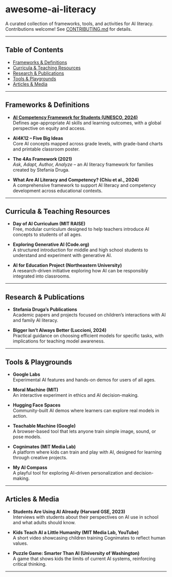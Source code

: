 # awesome-ai-literacy
A curated collection of frameworks, tools, and activities for AI literacy.
Contributions welcome! See [CONTRIBUTING.md](CONTRIBUTING.md) for details.  

---

## Table of Contents
- [Frameworks & Definitions](#frameworks--definitions)  
- [Curricula & Teaching Resources](#curricula--teaching-resources)  
- [Research & Publications](#research--publications)  
- [Tools & Playgrounds](#tools--playgrounds)  
- [Articles & Media](#articles--media)  

---

## Frameworks & Definitions
- **[AI Competency Framework for Students (UNESCO, 2024)](https://www.unesco.org/en/articles/ai-competency-framework-students)**  
  Defines age-appropriate AI skills and learning outcomes, with a global perspective on equity and access.  

- **AI4K12 – Five Big Ideas**  
  Core AI concepts mapped across grade levels, with grade-band charts and printable classroom poster.  

- **The 4As Framework (2021)**  
  *Ask, Adapt, Author, Analyze* – an AI literacy framework for families created by Stefania Druga.  

- **What Are AI Literacy and Competency? (Chiu et al., 2024)**  
  A comprehensive framework to support AI literacy and competency development across educational contexts.  

---

## Curricula & Teaching Resources
- **Day of AI Curriculum (MIT RAISE)**  
  Free, modular curriculum designed to help teachers introduce AI concepts to students of all ages.  

- **Exploring Generative AI (Code.org)**  
  A structured introduction for middle and high school students to understand and experiment with generative AI.  

- **AI for Education Project (Northeastern University)**  
  A research-driven initiative exploring how AI can be responsibly integrated into classrooms.  

---

## Research & Publications
- **Stefania Druga’s Publications**  
  Academic papers and projects focused on children’s interactions with AI and family AI literacy.  

- **Bigger Isn’t Always Better (Luccioni, 2024)**  
  Practical guidance on choosing efficient models for specific tasks, with implications for teaching model awareness.  

---

## Tools & Playgrounds
- **Google Labs**  
  Experimental AI features and hands-on demos for users of all ages.  

- **Moral Machine (MIT)**  
  An interactive experiment in ethics and AI decision-making.  

- **Hugging Face Spaces**  
  Community-built AI demos where learners can explore real models in action.  

- **Teachable Machine (Google)**  
  A browser-based tool that lets anyone train simple image, sound, or pose models.  

- **Cognimates (MIT Media Lab)**  
  A platform where kids can train and play with AI, designed for learning through creative projects.  

- **My AI Compass**  
  A playful tool for exploring AI-driven personalization and decision-making.  

---

## Articles & Media
- **Students Are Using AI Already (Harvard GSE, 2023)**  
  Interviews with students about their perspectives on AI use in school and what adults should know.  

- **Kids Teach AI a Little Humanity (MIT Media Lab, YouTube)**  
  A short video showcasing children training Cognimates to reflect human values.  

- **Puzzle Game: Smarter Than AI (University of Washington)**  
  A game that shows kids the limits of current AI systems, reinforcing critical thinking.  

---
